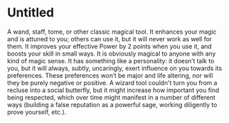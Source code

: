 # Untitled

A wand, staff, tome, or other classic magical tool. It enhances your magic and is attuned to you; others can use it, but it will never work as well for them. It improves your effective Power by 2 points when you use it, and boosts your skill in small ways. It is obviously magical to anyone with any kind of magic sense. It has something like a personality: it doesn’t talk to you, but it will always, subtly, uncaringly, exert influence on you towards its preferences. These preferences won’t be major and life altering, nor will they be purely negative or positive. A wizard tool couldn't turn you from a recluse into a social butterfly, but it might increase how important you find being respected, which over time might manifest in a number of different ways (building a false reputation as a powerful sage, working diligently to prove yourself, etc.).